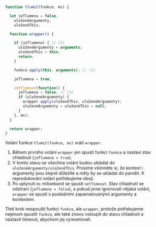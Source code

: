 ```js demo
function tlumič(funkce, ms) {

  let jeTlumena = false,
    uloženéArgumenty,
    uloženéThis;

  function wrapper() {

    if (jeTlumena) { // (2)
      uloženéArgumenty = arguments;
      uloženéThis = this;
      return;
    }

    funkce.apply(this, arguments); // (1)

    jeTlumena = true;

    setTimeout(function() {
      jeTlumena = false; // (3)
      if (uloženéArgumenty) {
        wrapper.apply(uloženéThis, uloženéArgumenty);
        uloženéArgumenty = uloženéThis = null;
      }
    }, ms);
  }

  return wrapper;
}
```

Volání funkce `tlumič(funkce, ms)` vrátí `wrapper`.

1. Během prvního volání `wrapper` jen spustí funkci `funkce` a nastaví stav chladnutí (`jeTlumena = true`).
2. V tomto stavu se všechna volání budou ukládat do `uloženéArgumenty/uloženéThis`. Prosíme všimněte si, že kontext i argumenty jsou stejně důležité a měly by se ukládat do paměti. K reprodukování volání potřebujeme obojí.
3. Po uplynutí `ms` milisekund se spustí `setTimeout`. Stav chladnutí se odstraní (`jeTlumena = false`), a pokud jsme ignorovali nějaká volání, `wrapper` se spustí s posledními zapamatovanými argumenty a kontextem.

Třetí krok nespouští funkci `funkce`, ale `wrapper`, protože potřebujeme nejenom spustit `funkce`, ale také znovu vstoupit do stavu chladnutí a nastavit timeout, abychom jej vyresetovali.
